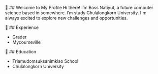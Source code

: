 :pushpin: ## Welcome to My Profile
Hi there! I’m Boss Natiyut, a future computer science based in somewhere. I’m study Chulalongkorn University. I'm always excited to explore new challenges and opportunities.

:construction_worker: ## Experience
- Grader
- Mycourseville

:necktie: ## Education
- Triamudomsuksanimklao School
- Chulalongkorn University


<!--
**Boss-555-boss/Boss-555-boss** is a ✨ _special_ ✨ repository because its `README.md` (this file) appears on your GitHub profile.
![Professor Natee](https://github.com/user-attachments/assets/aa211225-f11a-4161-8acf-1b05a7729667)

Here are some ideas to get you started:

- 🔭 I’m currently working on ...
- 🌱 I’m currently learning ...
- 👯 I’m looking to collaborate on ...
- 🤔 I’m looking for help with ...
- 💬 Ask me about ...
- 📫 How to reach me: ...
- 😄 Pronouns: ...
- ⚡ Fun fact: ...
-->
